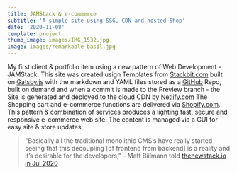 ```yaml
---
title: JAMStack & e-commerce
subtitle: 'A simple site using SSG, CDN and hosted Shop'
date: '2020-11-08'
template: project
thumb_image: images/IMG_1532.jpg
image: images/remarkable-basil.jpg
---
```

My first client & portfolio item using a new pattern of Web Development - JAMStack. This site was created usign Templates from [Stackbit.com](https://Stackbit.com) built on [Gatsby.js](https://www.gatsbyjs.com/) with the markdown and YAML files stored as a [GitHub](https://github.com/donnay/perpetual-sparrow) Repo, built on demand and when a commit is made to the Preview branch - the Site is generated and deployed to the cloud CDN by [Netlify.com](https://www.netlify.com/) 
The Shopping cart and e-commerce functions are delivered via [Shopify.com](https://www.shopify.com/). 
This pattern & combination of services produces a lighting fast, secure and responsive e-commerce web site. The content is managed via a GUI for easy site & store updates. 

>"Basically all the traditional monolithic CMS’s have really started seeing that this decoupling [of frontend from backend] is a reality and it’s desirable for the developers," - Matt Biilmann told  [thenewstack.io in Jul 2020](https://thenewstack.io/why-netlify-is-tech-agnostic-and-its-role-in-jamstack-development/?utm_source=robertjacobi)

